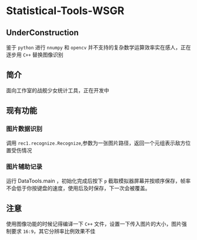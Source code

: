 # Statistical-Tools-WSGR
## UnderConstruction
鉴于 `python` 进行 `nnumpy` 和 `opencv` 并不支持的复杂数学运算效率实在感人，正在逐步用 `C++` 替换图像识别
## 简介
面向工作室的战舰少女统计工具，正在开发中
## 现有功能
### 图片数据识别
调用 `rec1.recognize.Recognize`,参数为一张图片路径，返回一个元组表示敌方位置受伤情况
### 图片辅助记录
运行 DataTools.main ，初始化完成后按下 `p` 截取模拟器屏幕并按顺序保存，帧率不会低于你按键盘的速度，使用后及时保存，下一次会被覆盖。
## 注意
使用图像功能的时候记得编译一下 `C++` 文件，设置一下传入图片的大小，图片强制要求 `16:9`，其它分辨率比例效果不佳

